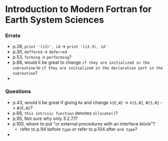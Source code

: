 # Introduction to Modern Fortran for Earth System Sciences

### Errata
- p.26, `print '(i3)', id` -> `print '(i3.3), id'`
- p.30, `deffered` -> `deferred`
- p.53, `forming` -> `performing`?
- p.88, would it be great to change `if they are initialized in the subroutine` to `if they are initialized in the declaration part in the subroutine`?
- 

### Questions
- p.43, would it be great if giving `Re` and change `λ{E,W}` -> `λ{S,N}`, `Φ{S,N}` -> `Φ{E,W}`?
- p.66, `this intrisic function` denotes `allocate()`?
- p.95, Not sure why only 3.2.7.1?
- p.100, where to put "or external procedures with an interface block"?
  - refer to p.94 before `type` or refer to p.104 after `end type`?
- 
